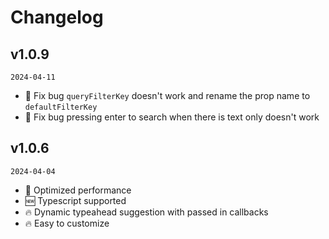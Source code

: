 # Changelog

## v1.0.9

`2024-04-11`

- 🐞 Fix bug `queryFilterKey` doesn't work and rename the prop name to `defaultFilterKey`
- 🐞 Fix bug pressing enter to search when there is text only doesn't work

## v1.0.6

`2024-04-04`

- 🐞 Optimized performance
- 🆕 Typescript supported
- 🔥 Dynamic typeahead suggestion with passed in callbacks
- 🔥 Easy to customize
